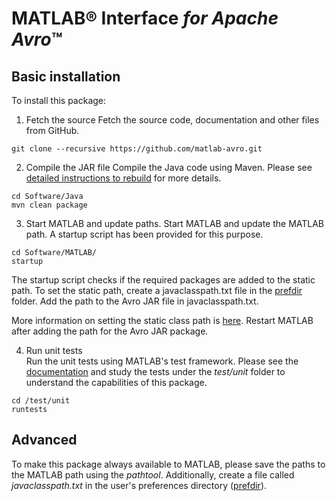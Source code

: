 [//]: #  (Copyright 2017, The MathWorks, Inc.)
# MATLAB&reg; Interface *for Apache Avro*™

## Basic installation  
To install this package:

1. Fetch the source
Fetch the source code, documentation and other files from GitHub.  

```
git clone --recursive https://github.com/matlab-avro.git
```

2. Compile the JAR file
Compile the Java code using Maven. Please see [detailed instructions to rebuild](Rebuild.md) for more details.  

```
cd Software/Java  
mvn clean package

```

3. Start MATLAB and update paths.
Start MATLAB and update the MATLAB path. A startup script has been provided for this purpose.  

```
cd Software/MATLAB/
startup

```  
The startup script checks if the required packages are added to the static path. To set the static path, create a javaclasspath.txt file in the [prefdir](https://www.mathworks.com/help/matlab/ref/prefdir.html) folder. Add the path to the Avro JAR file in javaclasspath.txt.

More information on setting the static class path is [here](https://www.mathworks.com/help/matlab/matlab_external/static-path.html). Restart MATLAB after adding the path for the Avro JAR package.   

4. Run unit tests  
Run the unit tests using MATLAB's test framework. Please see the [documentation](BasicUsage.md) and  study the tests under the *test/unit* folder to understand the capabilities of this package.  

```
cd /test/unit
runtests
```

## Advanced
To make this package always available to MATLAB, please save the paths to the MATLAB path using the *pathtool*. Additionally, create a file called *javaclasspath.txt* in the user's preferences directory ([prefdir](https://www.mathworks.com/help/matlab/ref/prefdir.html)).
